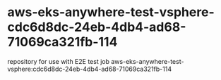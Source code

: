 # aws-eks-anywhere-test-vsphere-cdc6d8dc-24eb-4db4-ad68-71069ca321fb-114
repository for use with E2E test job aws-eks-anywhere-test-vsphere:cdc6d8dc-24eb-4db4-ad68-71069ca321fb-114

